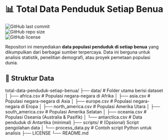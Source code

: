 # 📊 Total Data Penduduk Setiap Benua  

![GitHub last commit](https://img.shields.io/github/last-commit/JadesMichizaru/total-data-penduduk-setiap-benua?style=flat-square)  
![GitHub repo size](https://img.shields.io/github/repo-size/JadesMichizaru/total-data-penduduk-setiap-benua?style=flat-square)  
![GitHub license](https://img.shields.io/github/license/JadesMichizaru/total-data-penduduk-setiap-benua?style=flat-square)  

Repositori ini menyediakan **data populasi penduduk di setiap benua** yang dikumpulkan dari berbagai sumber terpercaya. Data ini berguna untuk analisis statistik, penelitian demografi, atau proyek pemetaan populasi dunia.  

## 📂 Struktur Data  
total-data-penduduk-setiap-benua/
├── data/ # Folder utama berisi dataset
│ ├── africa.csv # Populasi negara-negara di Afrika
│ ├── asia.csv # Populasi negara-negara di Asia
│ ├── europe.csv # Populasi negara-negara di Eropa
│ ├── north_america.csv # Populasi Amerika Utara
│ ├── south_america.csv # Populasi Amerika Selatan
│ ├── oceania.csv # Populasi Oseania (Australia & Pasifik)
│ └── antarctica.csv # Data penduduk di Antartika (minimal)
├── scripts/ # (Opsional) Script pengolahan data
│ └── process_data.py # Contoh script Python untuk analisis
├── LICENSE
└── README.md
